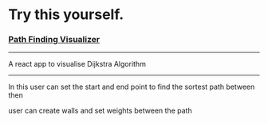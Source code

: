 # Try this yourself.
### [Path Finding Visualizer](https://yvrjprshr.github.io/path-finding-visualizer/)

--- 
A react app to visualise Dijkstra Algorithm

---

In this user can set the start and end point to find the sortest path between then

user can create walls and set weights between the path
